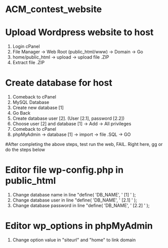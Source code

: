 # ACM_contest_website

# Upload Wordpress website to host
1. Login cPanel
2. File Manager -> Web Root (public_html/www) -> Domain -> Go
3. home/public_html -> upload -> upload file .ZIP
4. Extract file .ZIP

# Create database for host
1. Comeback to cPanel
2. MySQL Database
3. Create new database    [1]
4. Go Back
5. Create database user   [2]. (User [2.1], password [2.2])
6. Choose user [2] and database [1] -> Add -> All privileges
7. Comeback to cPanel
8. phpMyAdmin -> database [1] -> import -> file .SQL -> GO

#After completing the above steps, test run the web, FAIL. Right here, gg or do the steps below

# Editor file wp-config.php in public_html
1. Change database name in line "define( 'DB_NAME', ' [1] ' );
2. Change database user in line "define( 'DB_NAME', ' [2.1] ' );
1. Change database password in line "define( 'DB_NAME', ' [2.2] ' );

# Editor wp_options in phpMyAdmin
1. Change option value in "siteurl" and "home" to link domain
